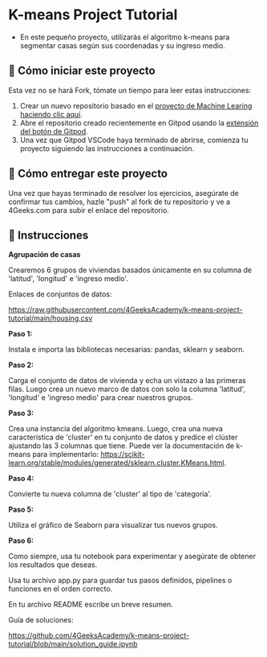 <!-- hide -->
# K-means Project Tutorial
<!-- endhide -->

- En este pequeño proyecto, utilizarás el algoritmo k-means para segmentar casas según sus coordenadas y su ingreso medio.

## 🌱  Cómo iniciar este proyecto

Esta vez no se hará Fork, tómate un tiempo para leer estas instrucciones:

1. Crear un nuevo repositorio basado en el [proyecto de Machine Learing](https://github.com/4GeeksAcademy/machine-learning-python-template/generate) [haciendo clic aquí](https://github.com/4GeeksAcademy/machine-learning-python-template).
2. Abre el repositorio creado recientemente en Gitpod usando la [extensión del botón de Gitpod](https://www.gitpod.io/docs/browser-extension/).
3. Una vez que Gitpod VSCode haya terminado de abrirse, comienza tu proyecto siguiendo las instrucciones a continuación.

## 🚛 Cómo entregar este proyecto

Una vez que hayas terminado de resolver los ejercicios, asegúrate de confirmar tus cambios, hazle "push" al fork de tu repositorio y ve a 4Geeks.com para subir el enlace del repositorio.

## 📝 Instrucciones

**Agrupación de casas**

Crearemos 6 grupos de viviendas basados ​​únicamente en su columna de 'latitud', 'longitud' e 'ingreso medio'.

Enlaces de conjuntos de datos:

https://raw.githubusercontent.com/4GeeksAcademy/k-means-project-tutorial/main/housing.csv

**Paso 1:**

Instala e importa las bibliotecas necesarias: pandas, sklearn y seaborn.

**Paso 2:**

Carga el conjunto de datos de vivienda y echa un vistazo a las primeras filas. Luego crea un nuevo marco de datos con solo la columna 'latitud', 'longitud' e 'ingreso medio' para crear nuestros grupos.

**Paso 3:**

Crea una instancia del algoritmo kmeans. Luego, crea una nueva característica de 'cluster' en tu conjunto de datos y predice el clúster ajustando las 3 columnas que tiene. Puede ver la documentación de k-means para implementarlo: https://scikit-learn.org/stable/modules/generated/sklearn.cluster.KMeans.html.

**Paso 4:**

Convierte tu nueva columna de 'cluster' al tipo de 'categoría'.

**Paso 5:**

Utiliza el gráfico de Seaborn para visualizar tus nuevos grupos.

**Paso 6:**

Como siempre, usa tu notebook para experimentar y asegúrate de obtener los resultados que deseas.

Usa tu archivo app.py para guardar tus pasos definidos, pipelines o funciones en el orden correcto.

En tu archivo README escribe un breve resumen.

Guía de soluciones: 

https://github.com/4GeeksAcademy/k-means-project-tutorial/blob/main/solution_guide.ipynb

